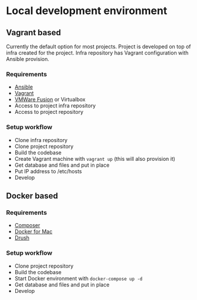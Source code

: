 # Local development environment

## Vagrant based

Currently the default option for most projects. Project is developed on top of infra created for the project. Infra repository has Vagrant configuration with Ansible provision.

### Requirements

- [Ansible](ansible.md)
- [Vagrant](vagrant.md)
- [VMWare Fusion](vmware_fusion.md) or Virtualbox
- Access to project infra repository
- Access to project repository

### Setup workflow

- Clone infra repository
- Clone project repository
- Build the codebase
- Create Vagrant machine with `vagrant up` (this will also provision it)
- Get database and files and put in place
- Put IP address to /etc/hosts
- Develop

## Docker based



### Requirements

- [Composer](composer.md)
- [Docker for Mac](docker_for_mac.md)
- [Drush](drush.md)

### Setup workflow

- Clone project repository
- Build the codebase
- Start Docker environment with `docker-compose up -d`
- Get database and files and put in place
- Develop
